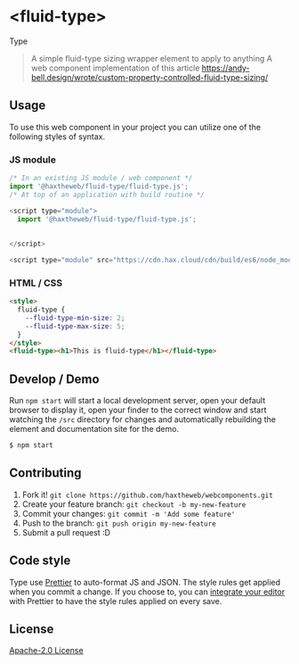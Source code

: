 # &lt;fluid-type&gt;

Type
> A simple fluid-type sizing wrapper element to apply to anything
> A web component implementation of this article https://andy-bell.design/wrote/custom-property-controlled-fluid-type-sizing/

## Usage
To use this web component in your project you can utilize one of the following styles of syntax.

### JS module
```js
/* In an existing JS module / web component */
import '@haxtheweb/fluid-type/fluid-type.js';
/* At top of an application with build routine */

<script type="module">
  import '@haxtheweb/fluid-type/fluid-type.js';
  
  
</script>

<script type="module" src="https://cdn.hax.cloud/cdn/build/es6/node_modules/@haxtheweb/fluid-type/fluid-type.js"></script>
```
### HTML / CSS
```html
<style>
  fluid-type {
    --fluid-type-min-size: 2;
    --fluid-type-max-size: 5;
  }  
</style>
<fluid-type><h1>This is fluid-type</h1></fluid-type>
```

## Develop / Demo
Run `npm start` will start a local development server, open your default browser to display it, open your finder to the correct window and start watching the `/src` directory for changes and automatically rebuilding the element and documentation site for the demo.
```bash
$ npm start
```


## Contributing

1. Fork it! `git clone https://github.com/haxtheweb/webcomponents.git`
2. Create your feature branch: `git checkout -b my-new-feature`
3. Commit your changes: `git commit -m 'Add some feature'`
4. Push to the branch: `git push origin my-new-feature`
5. Submit a pull request :D

## Code style

Type  use [Prettier][prettier] to auto-format JS and JSON.  The style rules get applied when you commit a change.  If you choose to, you can [integrate your editor][prettier-ed] with Prettier to have the style rules applied on every save.

[prettier]: https://github.com/prettier/prettier/
[prettier-ed]: https://github.com/prettier/prettier/#editor-integration
[polyserve]: https://github.com/Polymer/polyserve
[web-component-tester]: https://github.com/Polymer/web-component-tester

## License
[Apache-2.0 License](http://opensource.org/licenses/Apache-2.0)